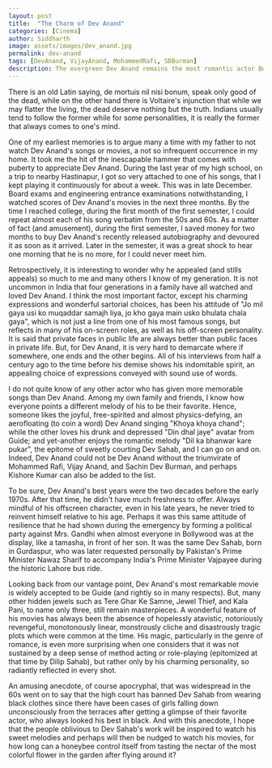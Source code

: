 ```yaml
---
layout: post
title:  "The Charm of Dev Anand"
categories: [Cinema]
author: Siddharth
image: assets/images/dev_anand.jpg
permalink: dev-anand
tags: [DevAnand, VijayAnand, MohammedRafi, SDBurman]
description: The evergreen Dev Anand remains the most romantic actor Bollywood ever produced.
---
```

There is an old Latin saying, de mortuis nil nisi bonum, speak only good of the dead, while on the other hand there is Voltaire's injunction that while we may flatter the living, the dead deserve nothing but the truth. Indians usually tend to follow the former while for some personalities, it is really the former that always comes to one's mind.

One of my earliest memories is to argue many a time with my father to not watch Dev Anand's songs or movies, a not so infrequent occurrence in my home. It took me the hit of the inescapable hammer that comes with puberty to appreciate Dev Anand. During the last year of my high school, on a trip to nearby Hastinapur, I got so very attached to one of his songs, that I kept playing it continuously for about a week. This was in late December. Board exams and engineering entrance examinations notwithstanding, I watched scores of Dev Anand's movies in the next three months. By the time I reached college, during the first month of the first semester, I could repeat almost each of his song verbatim from the 50s and 60s. As a matter of fact (and amusement), during the first semester, I saved money for two months to buy Dev Anand's recently released autobiography and devoured it as soon as it arrived. Later in the semester, it was a great shock to hear one morning that he is no more, for I could never meet him.

Retrospectively, it is interesting to wonder why he appealed (and stills appeals) so much to me and many others I know of my generation. It is not uncommon in India that four generations in a family have all watched and loved Dev Anand. I think the most important factor, except his charming expressions and wonderful sartorial choices, has been his attitude of "Jo mil gaya usi ko muqaddar samajh liya, jo kho gaya main usko bhulata chala gaya", which is not just a line from one of his most famous songs, but reflects in many of his on-screen roles, as well as his off-screen personality. It is said that private faces in public life are always better than public faces in private life. But, for Dev Anand, it is very hard to demarcate where if somewhere, one ends and the other begins. All of his interviews from half a century ago to the time before his demise shows his indomitable spirit, an appealing choice of expressions conveyed with sound use of words.

I do not quite know of any other actor who has given more memorable songs than Dev Anand. Among my own family and friends, I know how everyone points a different melody of his to be their favorite. Hence, someone likes the joyful, free-spirited and almost physics-defying, an aerofloating (to coin a word) Dev Anand singing "Khoya khoya chand"; while the other loves his drunk and depressed "Din dhal jaye" avatar from Guide; and yet-another enjoys the romantic melody "Dil ka bhanwar kare pukar", the epitome of sweetly courting Dev Sahab, and I can go on and on. Indeed, Dev Anand could not be Dev Anand without the triumvirate of Mohammed Rafi, Vijay Anand, and Sachin Dev Burman, and perhaps Kishore Kumar can also be added to the list.

To be sure, Dev Anand's best years were the two decades before the early 1970s. After that time, he didn't have much freshness to offer. Always mindful of his offscreen character, even in his late years, he never tried to reinvent himself relative to his age. Perhaps it was this same attitude of resilience that he had shown during the emergency by forming a political party against Mrs. Gandhi when almost everyone in Bollywood was at the display, like a tamasha, in front of her son. It was the same Dev Sahab, born in Gurdaspur, who was later requested personally by Pakistan's Prime Minister Nawaz Sharif to accompany India's Prime Minister Vajpayee during the historic Lahore bus ride.

Looking back from our vantage point, Dev Anand's most remarkable movie is widely accepted to be Guide (and rightly so in many respects). But, many other hidden jewels such as Tere Ghar Ke Samne, Jewel Thief, and Kala Pani, to name only three, still remain masterpieces. A wonderful feature of his movies has always been the absence of hopelessly atavistic, notoriously revengeful, monotonously linear, monstrously cliche and disastrously tragic plots which were common at the time. His magic, particularly in the genre of romance, is even more surprising when one considers that it was not sustained by a deep sense of method acting or role-playing (epitomized at that time by Dilip Sahab), but rather only by his charming personality, so radiantly reflected in every shot.

An amusing anecdote, of course apocryphal, that was widespread in the 60s went on to say that the high court has banned Dev Sahab from wearing black clothes since there have been cases of girls falling down unconsciously from the terraces after getting a glimpse of their favorite actor, who always looked his best in black. And with this anecdote, I hope that the people oblivious to Dev Sahab's work will be inspired to watch his sweet melodies and perhaps will then be nudged to watch his movies, for how long can a honeybee control itself from tasting the nectar of the most colorful flower in the garden after flying around it?